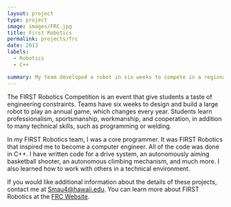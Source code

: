 ```yaml
---
layout: project
type: project
image: images/FRC.jpg
title: First Robotics
permalink: projects/frc
date: 2013
labels:
  - Robotics
  - C++

summary: My team developed a robot in six weeks to compete in a regional First Robotics Competition.
---
```


The FIRST Robotics Competition is an event that give students a taste of engineering constraints.  Teams have six weeks to design and build a large robot to play an annual game, which changes every year.  Students learn professionalism, sportsmanship, workmanship, and cooperation, in addition to many technical skills, such as programming or welding. 

In my FIRST Robotics team, I was a core programmer.  It was FIRST Robotics that inspired me to become a computer engineer.  All of the code was done in C++.  I have written code for a drive system, an autonomously aiming basketball shooter, an autonomous climbing mechanism, and much more.  I also learned how to work with others in a technical environment.

If you would like additional information about the details of these projects, contact me at Smau4@hawaii.edu.  You can learn more about FIRST Robotics at the [FRC Website](http://www.firstinspires.org/robotics/frc).

